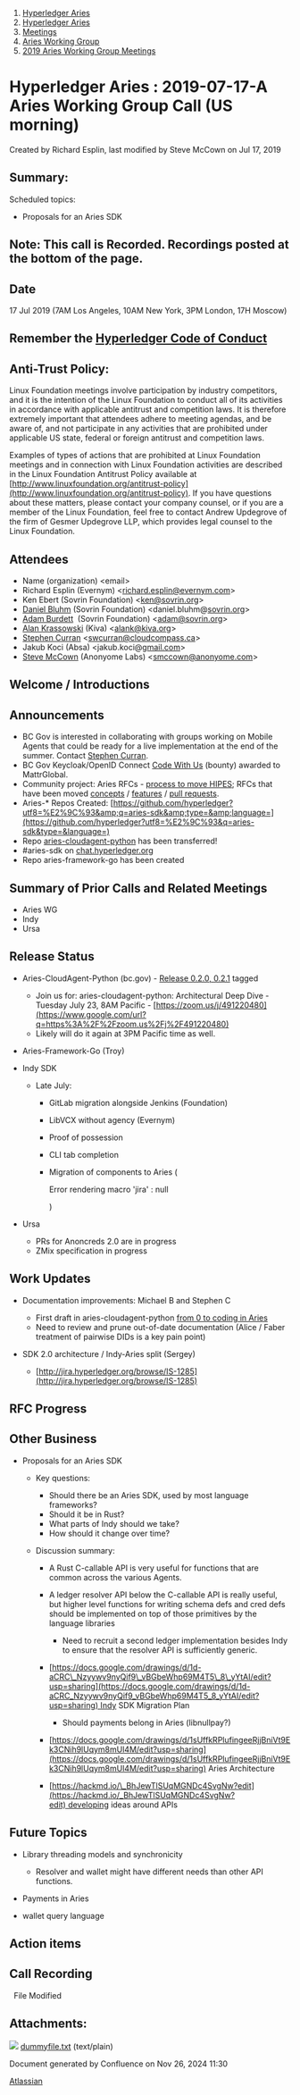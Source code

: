 1. [Hyperledger Aries](index.html)
2. [Hyperledger Aries](Hyperledger-Aries_18481154.html)
3. [Meetings](Meetings_18481222.html)
4. [Aries Working Group](Aries-Working-Group_18481228.html)
5. [2019 Aries Working Group Meetings](2019-Aries-Working-Group-Meetings_18511496.html)

# Hyperledger Aries : 2019-07-17-A Aries Working Group Call (US morning)

Created by Richard Esplin, last modified by Steve McCown on Jul 17, 2019

## Summary:

Scheduled topics:

- Proposals for an Aries SDK

## Note: This call is Recorded. Recordings posted at the bottom of the page.

## Date

17 Jul 2019 (7AM Los Angeles, 10AM New York, 3PM London, 17H Moscow)

## Remember the [Hyperledger Code of Conduct](https://lf-hyperledger.atlassian.net/wiki/spaces/HYP/pages/19595281/Hyperledger+Code+of+Conduct)

## Anti-Trust Policy:

Linux Foundation meetings involve participation by industry competitors, and it is the intention of the Linux Foundation to conduct all of its activities in accordance with applicable antitrust and competition laws. It is therefore extremely important that attendees adhere to meeting agendas, and be aware of, and not participate in any activities that are prohibited under applicable US state, federal or foreign antitrust and competition laws.

Examples of types of actions that are prohibited at Linux Foundation meetings and in connection with Linux Foundation activities are described in the Linux Foundation Antitrust Policy available at [http://www.linuxfoundation.org/antitrust-policy](http://www.linuxfoundation.org/antitrust-policy). If you have questions about these matters, please contact your company counsel, or if you are a member of the Linux Foundation, feel free to contact Andrew Updegrove of the firm of Gesmer Updegrove LLP, which provides legal counsel to the Linux Foundation.

## Attendees

- Name (organization) &lt;email&gt;
- Richard Esplin (Evernym) &lt;richard.esplin@evernym.com&gt;
- Ken Ebert (Sovrin Foundation) &lt;ken@sovrin.org&gt;
- [Daniel Bluhm](https://lf-hyperledger.atlassian.net/wiki/people/712020:c322d585-d6d2-4479-a990-b91fac45db1c?ref=confluence) (Sovrin Foundation) &lt;daniel.bluhm@[sovrin.org](http://sovrin.org)&gt;
- [Adam Burdett](https://lf-hyperledger.atlassian.net/wiki/people/557058:089ba491-66a4-4ec7-a78b-6be560fa21ca?ref=confluence)  (Sovrin Foundation) &lt;adam@sovrin.org&gt;
- [Alan Krassowski](https://lf-hyperledger.atlassian.net/wiki/people/712020:a23c820f-82e4-44ea-bc08-98f77b9e38ca?ref=confluence) (Kiva) &lt;alank@kiva.org&gt;
- [Stephen Curran](https://lf-hyperledger.atlassian.net/wiki/people/557058:d676f135-ecd6-465b-b7eb-f87976bf4569?ref=confluence) &lt;swcurran@cloudcompass.ca&gt;
- Jakub Koci (Absa) &lt;jakub.koci@[gmail.com](http://gmail.com)&gt;
- [Steve McCown](https://lf-hyperledger.atlassian.net/wiki/people/712020:6a16994f-5370-4543-a732-609646e7e665?ref=confluence) (Anonyome Labs) &lt;smccown@anonyome.com&gt;

## Welcome / Introductions

## Announcements

- BC Gov is interested in collaborating with groups working on Mobile Agents that could be ready for a live implementation at the end of the summer. Contact [Stephen Curran](https://lf-hyperledger.atlassian.net/wiki/people/557058:d676f135-ecd6-465b-b7eb-f87976bf4569?ref=confluence).
- BC Gov Keycloak/OpenID Connect [Code With Us](https://bcdevexchange.org/opportunities/cwu/opp-create-a-red-hat-keycloak-identity-provider--idp--capable-of-processing-verifiable-credentials-using-decentralized-identity-technology-created-by-bc-gov-to-authorize-access-to-a-bc-government-digital-service-) (bounty) awarded to MattrGlobal.
- Community project: Aries RFCs - [process to move HIPES](https://docs.google.com/document/d/1BKLR6lmjuwmHrYldNELijddJYi43IJByBXSMQgIHSYM/edit?usp=sharing); RFCs that have been moved [concepts](https://github.com/hyperledger/aries-rfcs/tree/master/concepts) / [features](https://github.com/hyperledger/aries-rfcs/tree/master/features) / [pull requests](https://github.com/hyperledger/aries-rfcs/pulls).
- Aries-* Repos Created: [https://github.com/hyperledger?utf8=%E2%9C%93&amp;q=aries-sdk&amp;type=&amp;language=](https://github.com/hyperledger?utf8=%E2%9C%93&q=aries-sdk&type=&language=)
- Repo [aries-cloudagent-python](https://github.com/hyperledger/aries-cloudagent-python) has been transferred!
- #aries-sdk on [chat.hyperledger.org](http://chat.hyperledger.org)
- Repo aries-framework-go has been created

## Summary of Prior Calls and Related Meetings

- Aries WG
- Indy
- Ursa

## Release Status

- Aries-CloudAgent-Python (bc.gov) - [Release 0.2.0, 0.2.1](https://github.com/hyperledger/aries-cloudagent-python/releases) tagged
  
  - Join us for: aries-cloudagent-python: Architectural Deep Dive - Tuesday July 23, 8AM Pacific - [https://zoom.us/j/491220480](https://www.google.com/url?q=https%3A%2F%2Fzoom.us%2Fj%2F491220480)
  - Likely will do it again at 3PM Pacific time as well.
- Aries-Framework-Go (Troy)
- Indy SDK
  
  - Late July:
    
    - GitLab migration alongside Jenkins (Foundation)
    - LibVCX without agency (Evernym)
    - Proof of possession
    - CLI tab completion
    - Migration of components to Aries (
      
      Error rendering macro 'jira' : null
      
      )
- Ursa
  
  - PRs for Anoncreds 2.0 are in progress
  - ZMix specification in progress

## Work Updates

- Documentation improvements: Michael B and Stephen C
  
  - First draft in aries-cloudagent-python [from 0 to coding in Aries](https://github.com/bcgov/aries-cloudagent-python/blob/master/docs/GettingStartedAriesDev/README.md)
  - Need to review and prune out-of-date documentation (Alice / Faber treatment of pairwise DIDs is a key pain point)
- SDK 2.0 architecture / Indy-Aries split (Sergey)
  
  - [http://jira.hyperledger.org/browse/IS-1285](http://jira.hyperledger.org/browse/IS-1285)

## RFC Progress

## Other Business

- Proposals for an Aries SDK
  
  - Key questions:
    
    - Should there be an Aries SDK, used by most language frameworks?
    - Should it be in Rust?
    - What parts of Indy should we take?
    - How should it change over time?
  - Discussion summary:
    
    - A Rust C-callable API is very useful for functions that are common across the various Agents.
    - A ledger resolver API below the C-callable API is really useful, but higher level functions for writing schema defs and cred defs should be implemented on top of those primitives by the language libraries
      
      - Need to recruit a second ledger implementation besides Indy to ensure that the resolver API is sufficiently generic.
    - [https://docs.google.com/drawings/d/1d-aCRC\_Nzyywv9nyQif9\_vBGbeWhp69M4T5\_8\_yYtAI/edit?usp=sharing](https://docs.google.com/drawings/d/1d-aCRC_Nzyywv9nyQif9_vBGbeWhp69M4T5_8_yYtAI/edit?usp=sharing) Indy SDK Migration Plan
      
      - Should payments belong in Aries (libnullpay?)
    - [https://docs.google.com/drawings/d/1sUffkRPlufingeeRjjBniVt9Ek3CNih9lUqym8mUl4M/edit?usp=sharing](https://docs.google.com/drawings/d/1sUffkRPlufingeeRjjBniVt9Ek3CNih9lUqym8mUl4M/edit?usp=sharing) Aries Architecture
    - [https://hackmd.io/\_BhJewTlSUqMGNDc4SvgNw?edit](https://hackmd.io/_BhJewTlSUqMGNDc4SvgNw?edit) developing ideas around APIs

## Future Topics

- Library threading models and synchronicity
  
  - Resolver and wallet might have different needs than other API functions.
- Payments in Aries
- wallet query language

## Action items

## Call Recording

  File Modified

## Attachments:

![](images/icons/bullet_blue.gif) [dummyfile.txt](attachments/18481492/18511791.txt) (text/plain)

Document generated by Confluence on Nov 26, 2024 11:30

[Atlassian](http://www.atlassian.com/)
